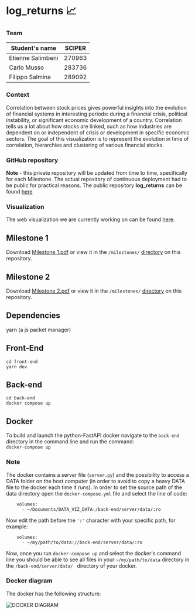 # log_returns  📈

### Team
| Student's name | SCIPER |
| -------------- | ------ |
| Etienne Salimbeni | 270963 | 
| Carlo Musso | 283736 |
| Filippo Salmina | 289092 |

### Context 
Correlation between stock prices gives powerful insights into the evolution of financial systems in interesting periods: during a financial crisis, political instability, or significant economic development of a country. Correlation tells us a lot about how stocks are linked, such as how industries are dependent on or independent of crisis or development in specific economic sectors. 
The goal of this visualization is to represent the evolution in time of correlation, hierarchies and clustering of various financial stocks.

### GitHub repository
**Note** - this private repository will be updated from time to time, specifically for each Milestone. The actual repository of continuous deployment had to be public for practical reasons. The public repository **log_returns** can be found [here](https://github.com/salimbeni1/log_returns)

### Visualization
The web visualization we are currently working on can be found [here](https://log-returns.vercel.app).

## Milestone 1

Download [Milestone 1.pdf](https://github.com/com-480-data-visualization/datavis-project-2022-avanturiais_/files/8449218/Team.AvanTuRiais.-.Milestone.1.pdf) or view it in the ```/milestones/``` [directory](https://github.com/com-480-data-visualization/datavis-project-2022-avanturiais_/tree/main/milestones) on this repository.

## Milestone 2

Download [Milestone 2.pdf](https://github.com/com-480-data-visualization/datavis-project-2022-avanturiais_/files/8630060/Team.AvanTuRiais.-.Milestone.2.pdf) or view it in the ```/milestones/``` [directory](https://github.com/com-480-data-visualization/datavis-project-2022-avanturiais_/tree/main/milestones) on this repository.

## Dependencies

yarn (a js packet manager)


## Front-End

```
cd front-end
yarn dev
```

## Back-end

```
cd back-end
docker compose up
```

## Docker
To build and launch the python-FastAPI docker navigate to the ``` back-end ``` directory in the command line and run the command: \
``` docker-compose up ```

### Note 
The docker contains a server file (``` server.py ```) and the possibility to access a DATA folder on the host computer (in order to avoid to copy a heavy DATA file to the docker each time it runs). In order to set the source path of the data directory open the ```docker-compose.yml``` file and select the line of code:
```
    volumes:
      - ~/Documents/DATA_VIZ_DATA:/back-end/server/data/:ro 
```
Now edit the path before the ``` ':' ``` character with your specific path, for example:
```
    volumes:
      - ~/my/path/to/data://back-end/server/data/:ro 
```

Now, once you run ``` docker-compose up ``` and select the docker's command line you should be able to see all files in your ``` ~/my/path/to/data ``` directory in the ```/back-end/server/data/ ``` directory of your docker. 

### Docker diagram
The docker has the following structure:


![DOCKER DIAGRAM](https://user-images.githubusercontent.com/47753346/161059706-b06bffb8-9fef-4112-8073-e21bffdaa421.jpeg)

